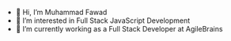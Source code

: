 - 👋 Hi, I’m Muhammad Fawad
- 👀 I’m interested in Full Stack JavaScript Development
- 🌱 I’m currently working as a Full Stack Developer at AgileBrains

<!---
fawadMSA/fawadMSA is a ✨ special ✨ repository because its `README.md` (this file) appears on your GitHub profile.
You can click the Preview link to take a look at your changes.
--->
